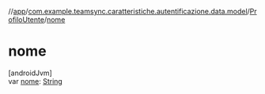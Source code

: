 //[app](../../../index.md)/[com.example.teamsync.caratteristiche.autentificazione.data.model](../index.md)/[ProfiloUtente](index.md)/[nome](nome.md)

# nome

[androidJvm]\
var [nome](nome.md): [String](https://kotlinlang.org/api/latest/jvm/stdlib/kotlin/-string/index.html)
